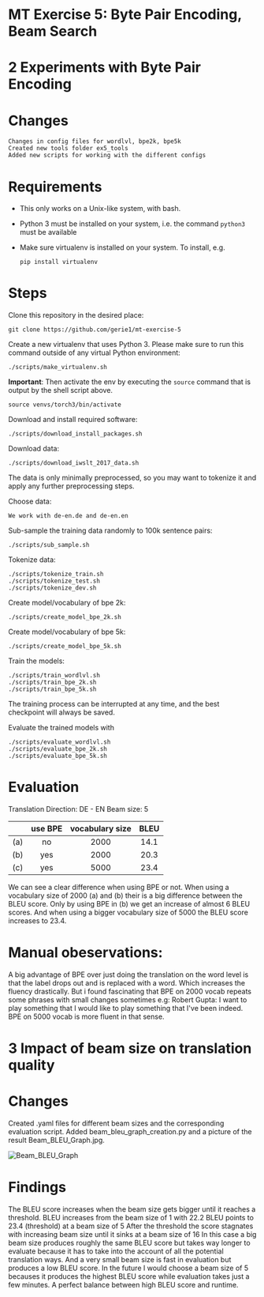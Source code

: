# MT Exercise 5: Byte Pair Encoding, Beam Search

# 2 Experiments with Byte Pair Encoding

# Changes

    Changes in config files for wordlvl, bpe2k, bpe5k
    Created new tools folder ex5_tools
    Added new scripts for working with the different configs
    
# Requirements

- This only works on a Unix-like system, with bash.
- Python 3 must be installed on your system, i.e. the command `python3` must be available
- Make sure virtualenv is installed on your system. To install, e.g.

    `pip install virtualenv`

# Steps

Clone this repository in the desired place:

    git clone https://github.com/gerie1/mt-exercise-5

Create a new virtualenv that uses Python 3. Please make sure to run this command outside of any virtual Python environment:

    ./scripts/make_virtualenv.sh

**Important**: Then activate the env by executing the `source` command that is output by the shell script above.

    source venvs/torch3/bin/activate

Download and install required software:

    ./scripts/download_install_packages.sh

Download data:

    ./scripts/download_iwslt_2017_data.sh

The data is only minimally preprocessed, so you may want to tokenize it and apply any further preprocessing steps.

Choose data:
    
    We work with de-en.de and de-en.en

Sub-sample the training data randomly to 100k sentence pairs:

    ./scripts/sub_sample.sh

Tokenize data:

    ./scripts/tokenize_train.sh
    ./scripts/tokenize_test.sh
    ./scripts/tokenize_dev.sh

Create model/vocabulary of bpe 2k:

    ./scripts/create_model_bpe_2k.sh

Create model/vocabulary of bpe 5k:

    ./scripts/create_model_bpe_5k.sh

Train the models:

    ./scripts/train_wordlvl.sh
    ./scripts/train_bpe_2k.sh
    ./scripts/train_bpe_5k.sh

The training process can be interrupted at any time, and the best checkpoint will always be saved.

Evaluate the trained models with

    ./scripts/evaluate_wordlvl.sh
    ./scripts/evaluate_bpe_2k.sh
    ./scripts/evaluate_bpe_5k.sh

# Evaluation

Translation Direction: DE - EN
Beam size: 5

|	|use BPE|vocabulary size|BLEU|
|:--:|:------:|:--------------:|:---:|
|(a)|no|2000|14.1|
|(b)|yes|2000|20.3|
|(c)|yes|5000|23.4|

We can see a clear difference when using BPE or not. When using a vocabulary size of 2000 (a) and (b) their is a big difference between the BLEU score. Only by using BPE in (b) we get an increase of almost 6 BLEU scores. And when using a bigger vocabulary size of 5000 the BLEU score increases to 23.4.

# Manual obeservations:

A big advantage of BPE over just doing the translation on the word level is that the <unk> label drops out and is replaced with a word. Which increases the fluency drastically.
But i found fascinating that BPE on 2000 vocab repeats some phrases with small changes sometimes e.g:
Robert Gupta: I want to play something that I would like to play something that I've been indeed.
BPE on 5000 vocab is more fluent in that sense.

# 3 Impact of beam size on translation quality

# Changes
    
Created .yaml files for different beam sizes and the corresponding evaluation script.
Added beam_bleu_graph_creation.py and a picture of the result Beam_BLEU_Graph.jpg.
    
![Beam_BLEU_Graph](https://user-images.githubusercontent.com/45572980/171043831-da506583-f919-4937-9ed6-4239e6c1cfcc.jpg)
    
# Findings

The BLEU score increases when the beam size gets bigger until it reaches a threshold.
BLEU increases from the beam size of 1 with 22.2 BLEU points to 23.4 (threshold) at a beam size of 5
After the threshold the score stagnates with increasing beam size until it sinks at a beam size of 16
In this case a big beam size produces roughly the same BLEU score but takes way longer to evaluate because
it has to take into the account of all the potential translation ways.
And a very small beam size is fast in evaluation but produces a low BLEU score.
In the future I would choose a beam size of 5 becauses it produces the highest BLEU score while evaluation takes
just a few minutes. A perfect balance between high BLEU score and runtime.

